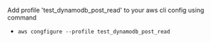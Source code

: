 Add profile 'test_dynamodb_post_read' to your aws cli config using command 
* `aws congfigure --profile test_dynamodb_post_read`